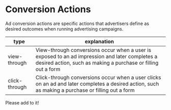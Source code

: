 # Conversion Actions

Ad conversion actions are specific actions that advertisers define as desired outcomes when running advertising campaigns.

| type  | explanation  |
|---|---|
| view-through  | View-through conversions occur when a user is exposed to an ad impression and later completes a desired action, such as making a purchase or filling out a form  |
| click-through  | Click-through conversions occur when a user clicks on an ad and later completes a desired action, such as making a purchase or filling out a form  |

Please add to it!
